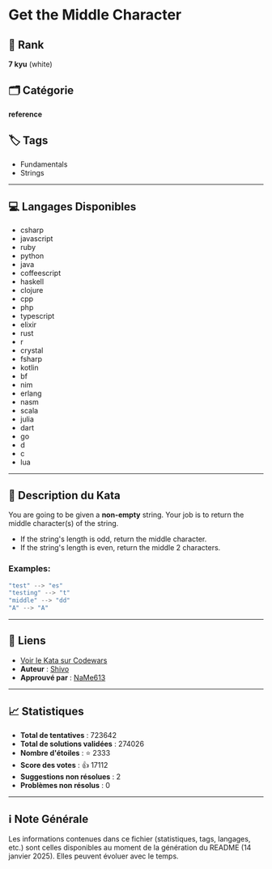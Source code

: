 # Get the Middle Character

## 🏅 Rank
**7 kyu** (white)

## 🗂️ Catégorie
**reference**

## 🏷️ Tags
- Fundamentals
- Strings

---

## 💻 Langages Disponibles
- csharp
- javascript
- ruby
- python
- java
- coffeescript
- haskell
- clojure
- cpp
- php
- typescript
- elixir
- rust
- r
- crystal
- fsharp
- kotlin
- bf
- nim
- erlang
- nasm
- scala
- julia
- dart
- go
- d
- c
- lua

---

## 📜 Description du Kata

You are going to be given a **non-empty** string. Your job is to return the middle character(s) of the string.
* If the string's length is odd, return the middle character.
* If the string's length is even, return the middle 2 characters.

### Examples:

```javascript
"test" --> "es"
"testing" --> "t"
"middle" --> "dd"
"A" --> "A"
```

---

## 🔗 Liens
- [Voir le Kata sur Codewars](https://www.codewars.com/kata/56747fd5cb988479af000028)
- **Auteur** : [Shivo](https://www.codewars.com/users/Shivo)
- **Approuvé par** : [NaMe613](https://www.codewars.com/users/NaMe613)

---

## 📈 Statistiques
- **Total de tentatives** : 723642
- **Total de solutions validées** : 274026
- **Nombre d'étoiles** : ⭐ 2333
- **Score des votes** : 👍 17112
- **Suggestions non résolues** : 2
- **Problèmes non résolus** : 0

---

## ℹ️ Note Générale
Les informations contenues dans ce fichier (statistiques, tags, langages, etc.) sont celles disponibles au moment de la génération du README (14 janvier 2025). Elles peuvent évoluer avec le temps.
